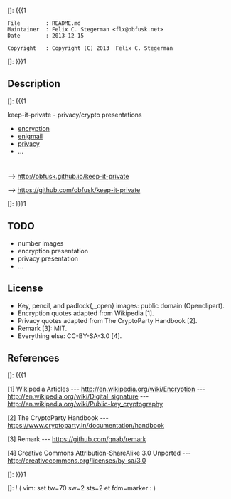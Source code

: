 []: {{{1

    File        : README.md
    Maintainer  : Felix C. Stegerman <flx@obfusk.net>
    Date        : 2013-12-15

    Copyright   : Copyright (C) 2013  Felix C. Stegerman

[]: }}}1

## Description
[]: {{{1

  keep-it-private - privacy/crypto presentations

  * [encryption](encryption/index.html)
  * [enigmail](enigmail/index.html)
  * [privacy](privacy/index.html)
  * ...

#

  --> http://obfusk.github.io/keep-it-private

  --> https://github.com/obfusk/keep-it-private

[]: }}}1

## TODO

  * number images
  * encryption presentation
  * privacy presentation
  * ...

## License

  * Key, pencil, and padlock{,_open} images: public domain
    (Openclipart).
  * Encryption quotes adapted from Wikipedia [1].
  * Privacy quotes adapted from The CryptoParty Handbook [2].
  * Remark [3]: MIT.
  * Everything else: CC-BY-SA-3.0 [4].

## References
[]: {{{1

  [1] Wikipedia Articles
  --- http://en.wikipedia.org/wiki/Encryption
  --- http://en.wikipedia.org/wiki/Digital_signature
  --- http://en.wikipedia.org/wiki/Public-key_cryptography

  [2] The CryptoParty Handbook
  --- https://www.cryptoparty.in/documentation/handbook

  [3] Remark
  --- https://github.com/gnab/remark

  [4] Creative Commons Attribution-ShareAlike 3.0 Unported
  --- http://creativecommons.org/licenses/by-sa/3.0

[]: }}}1

[]: ! ( vim: set tw=70 sw=2 sts=2 et fdm=marker : )
